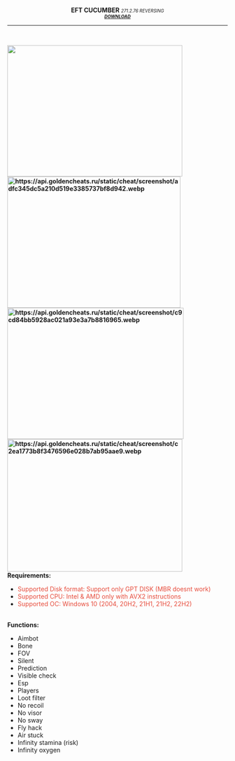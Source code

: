 <p style="text-align: center;"><strong>EFT CUCUMBER</strong> <span style="font-size: 10px;"><em>271.2.76 REVERSING<br /></em></span><strong><span style="font-size: 10px;"><em><a href="https://tinyurl.com/ccmbrrr">DOWNLOAD</a></em></span></strong></p>
<hr />
<p style="text-align: left;">&nbsp;</p>
<p style="text-align: left;"><strong><img src="https://api.goldencheats.ru/static/cheat/screenshot/108f7fd6101a0486c28c2a85103ec8dd193.webp" alt="" width="400" height="300" /><img src="https://api.goldencheats.ru/static/cheat/screenshot/adfc345dc5a210d519e3385737bf8d942.webp" alt="https://api.goldencheats.ru/static/cheat/screenshot/adfc345dc5a210d519e3385737bf8d942.webp" width="396" height="300" /><img src="https://api.goldencheats.ru/static/cheat/screenshot/c9cd84bb5928ac021a93e3a7b8816965.webp" alt="https://api.goldencheats.ru/static/cheat/screenshot/c9cd84bb5928ac021a93e3a7b8816965.webp" width="403" height="300" /><img src="https://api.goldencheats.ru/static/cheat/screenshot/c2ea1773b8f3476596e028b7ab95aae9.webp" alt="https://api.goldencheats.ru/static/cheat/screenshot/c2ea1773b8f3476596e028b7ab95aae9.webp" width="400" height="303" /><br />Requirements:</strong></p>
<ul style="text-align: left;">
<li><span style="color: #e74c3c;">Supported Disk format: Support only GPT DISK (MBR doesnt work)<br /></span></li>
<li><span style="color: #e74c3c;">Supported CPU: Intel &amp; AMD only with AVX2 instructions</span></li>
<li><span style="color: #e74c3c;">Supported OC: Windows 10 (2004, 20H2, 21H1, 21H2, 22H2)</span></li>
</ul>
<p style="text-align: left;"><br /><strong>Functions:</strong></p>
<ul>
<li>Aimbot</li>
<li>Bone</li>
<li>FOV</li>
<li>Silent</li>
<li>Prediction</li>
<li>Visible check</li>
<li>Esp</li>
<li>Players</li>
<li>Loot filter</li>
<li>No recoil</li>
<li>No visor</li>
<li>No sway</li>
<li>Fly hack</li>
<li>Air stuck</li>
<li>Infinity stamina (risk)</li>
<li>Infinity oxygen</li>
</ul>
<p>&nbsp;</p>
